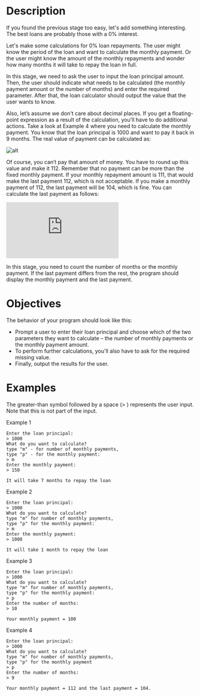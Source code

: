 #  Description

If you found the previous stage too easy, let's add something interesting. The best loans are probably those with a 0% interest.

Let's make some calculations for 0% loan repayments. The user might know the period of the loan and want to calculate the monthly payment. Or the user might know the amount of the monthly repayments and wonder how many months it will take to repay the loan in full.

In this stage, we need to ask the user to input the loan principal amount. Then, the user should indicate what needs to be calculated (the monthly payment amount or the number of months) and enter the required parameter. After that, the loan calculator should output the value that the user wants to know.

Also, let’s assume we don't care about decimal places. If you get a floating-point expression as a result of the calculation, you’ll have to do additional actions. Take a look at Example 4 where you need to calculate the monthly payment. You know that the loan principal is 1000 and want to pay it back in 9 months. The real value of payment can be calculated as:

![alt](https://latex.codecogs.com/svg.latex?payment%20=%20\dfrac{principal}{months}=\dfrac{1000}{9}%20=111.11...)

Of course, you can’t pay that amount of money. You have to round up this value and make it 112. Remember that no payment can be more than the fixed monthly payment. If your monthly repayment amount is 111, that would make the last payment 112, which is not acceptable. If you make a monthly payment of 112, the last payment will be 104, which is fine. You can calculate the last payment as follows:

![alt](https://latex.codecogs.com/svg.latex?lastpayment%20=principal%20-(periods-1)*payment%20=%201000%20-%208*112=104)

In this stage, you need to count the number of months or the monthly payment. If the last payment differs from the rest, the program should display the monthly payment and the last payment.
#  Objectives

The behavior of your program should look like this:

-    Prompt a user to enter their loan principal and choose which of the two parameters they want to calculate – the number of monthly payments or the monthly payment amount.
-    To perform further calculations, you'll also have to ask for the required missing value.
-    Finally, output the results for the user.

#  Examples

The greater-than symbol followed by a space (> ) represents the user input. Note that this is not part of the input.

Example 1

    Enter the loan principal:
    > 1000
    What do you want to calculate?
    type "m" - for number of monthly payments,
    type "p" - for the monthly payment:
    > m
    Enter the monthly payment:
    > 150
    
    It will take 7 months to repay the loan

Example 2

    Enter the loan principal:
    > 1000
    What do you want to calculate? 
    type "m" for number of monthly payments,
    type "p" for the monthly payment:
    > m
    Enter the monthly payment:
    > 1000
    
    It will take 1 month to repay the loan

Example 3

    Enter the loan principal:
    > 1000
    What do you want to calculate?
    type "m" for number of monthly payments,
    type "p" for the monthly payment:
    > p
    Enter the number of months:
    > 10
    
    Your monthly payment = 100

Example 4

    Enter the loan principal:
    > 1000
    What do you want to calculate?
    type "m" for number of monthly payments,
    type "p" for the monthly payment
    > p
    Enter the number of months:
    > 9
    
    Your monthly payment = 112 and the last payment = 104.